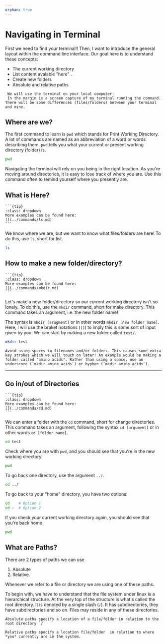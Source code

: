 ```yaml
---
orphan: true
---
```


# Navigating in Terminal

First we need to find your terminal!! Then, I want to introduce the general layout within the command line interface. Our goal here is to understand these concepts:

* The current working directory 
* List content avalable "here" `.`
* Create new folders
* Absolute and relative paths 

````{note}
 We will use the terminal on your local computer.
 In the margin is a screen capture of my terminal running the command. There will be some differences (files/folders) between your terminal and mine.

````


## Where are we?

The first command to learn is `pwd` which stands for Print Working Directory. A lot of commands are named as an abbreviation of a word or words describing them. `pwd` tells you what your current or present working directory (folder) is.

```bash
pwd
```

Navigating the terminal will rely on you being in the right location. As you're moving around directories, it is easy to lose track of where you are. Use this command often to remind yourself where you presently are.



## What is Here?

````{margin}
```{tip}
:class: dropdown
More examples can be found here: 
[](../commands/ls.md)
```
````

We know where we are, but we want to know what files/folders are here! To do this, use `ls`, short for list.

```bash
ls
```



## How to make a new folder/directory?

````{margin}
```{tip}
:class: dropdown
More examples can be found here: 
[](../commands/mkdir.md)
```
````

Let's make a new folder/directory so our current working directory isn't so lonely. To do this, use the `mkdir` command, short for make directory. This command takes an argument, i.e. the new folder name!

The syntax is `mkdir [arugment]` or in other words `mkdir [new folder name]`. Here, I will use the braket notations (`[]`) to imply this is some sort of input given by you. We can start by making a new folder called `test/`.

```bash
mkdir test
```

```{note}
Avoid using spaces in filenames and/or folders. This causes some extra key strokes which we will touch on later! An example would be making a folder called "amino acids". Rather than using a space, use an underscore (`mkdir amino_acids`) or hyphen (`mkdir amino-acids`).
```

***

## Go in/out of Directories

````{margin}
```{tip}
:class: dropdown
More examples can be found here: 
[](../commands/cd.md)
```
````

We can enter a folder with the `cd` command, short for change directories. This command takes an argument, following the syntax `cd [argument]` or in other words `cd [folder name]`.

```bash
cd test
```

Check where you are with `pwd`, and you should see that you're in the new working directory!

```bash
pwd
```

To go back one directory, use the argument `../`.

```bash
cd ../
```

To go back to your "home" directory, you have two options:

```bash
cd    # Option 1
cd ~  # Option 2
```

If you check your current working directory again, you should see that you're back home

```bash
pwd
```


## What are Paths?

There are 2 types of paths we can use

1. Absolute
2. Relative. 
   
Whenever we refer to a file or directory we are using one of these paths.

To begin with, we have to understand that the file system under linux is a hierarchical structure. At the very top of the structure is what's called the root directory. It is denoted by a single slash (`/`). It has subdirectories, they have subdirectories and so on. Files may reside in any of these directories.

```{important}
Absolute paths specify a location of a file/folder in relation to the root directory `/`

Relative paths specify a location file/folder  in relation to where *you* currently are in the system.
```
